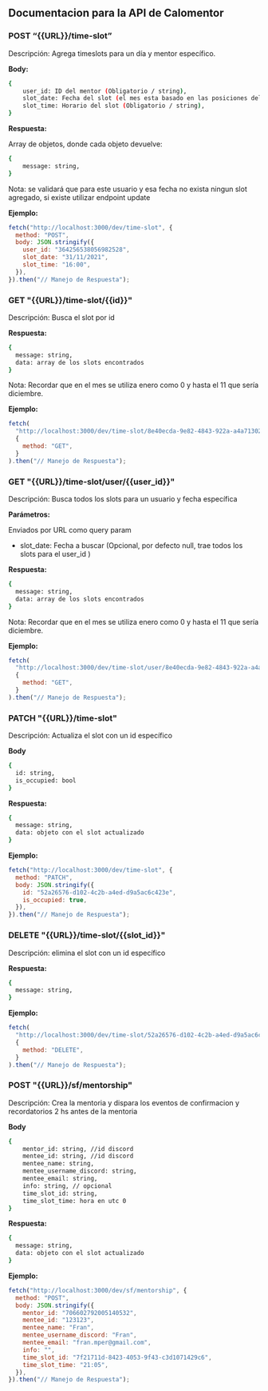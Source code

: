## Documentacion para la API de Calomentor

### POST “{{URL}}/time-slot”

Descripción: Agrega timeslots para un día y mentor específico.

**Body:**

```bash
{
    user_id: ID del mentor (Obligatorio / string),
    slot_date: Fecha del slot (el mes esta basado en las posiciones del array empezando con enero en 00) (Obligatorio / string),
    slot_time: Horario del slot (Obligatorio / string),
}
```

**Respuesta:**

Array de objetos, donde cada objeto devuelve:

```bash
{
    message: string,
}
```

Nota: se validará que para este usuario y esa fecha no exista ningun slot agregado, si existe utilizar endpoint update

**Ejemplo:**

```js
fetch("http://localhost:3000/dev/time-slot", {
  method: "POST",
  body: JSON.stringify({
    user_id: "364256538056982528",
    slot_date: "31/11/2021",
    slot_time: "16:00",
  }),
}).then("// Manejo de Respuesta");
```

### GET "{{URL}}/time-slot/{{id}}"

Descripción: Busca el slot por id

**Respuesta:**

```bash
{
  message: string,
  data: array de los slots encontrados
}
```

Nota: Recordar que en el mes se utiliza enero como 0 y hasta el 11 que sería diciembre.

**Ejemplo:**

```js
fetch(
  "http://localhost:3000/dev/time-slot/8e40ecda-9e82-4843-922a-a4a71302b630",
  {
    method: "GET",
  }
).then("// Manejo de Respuesta");
```

### GET "{{URL}}/time-slot/user/{{user_id}}"

Descripción: Busca todos los slots para un usuario y fecha específica

**Parámetros:**

Enviados por URL como query param

- slot_date: Fecha a buscar (Opcional, por defecto null, trae todos los slots para el user_id )

**Respuesta:**

```bash
{
  message: string,
  data: array de los slots encontrados
}
```

Nota: Recordar que en el mes se utiliza enero como 0 y hasta el 11 que sería diciembre.

**Ejemplo:**

```js
fetch(
  "http://localhost:3000/dev/time-slot/user/8e40ecda-9e82-4843-922a-a4a71302b630?slot_date=14/11/2021",
  {
    method: "GET",
  }
).then("// Manejo de Respuesta");
```

### PATCH "{{URL}}/time-slot"

Descripción: Actualiza el slot con un id específico

**Body**

```bash
{
  id: string,
  is_occupied: bool
}
```

**Respuesta:**

```bash
{
  message: string,
  data: objeto con el slot actualizado
}
```

**Ejemplo:**

```js
fetch("http://localhost:3000/dev/time-slot", {
  method: "PATCH",
  body: JSON.stringify({
    id: "52a26576-d102-4c2b-a4ed-d9a5ac6c423e",
    is_occupied: true,
  }),
}).then("// Manejo de Respuesta");
```

### DELETE "{{URL}}/time-slot/{{slot_id}}"

Descripción: elimina el slot con un id específico

**Respuesta:**

```bash
{
  message: string,
}
```

**Ejemplo:**

```js
fetch(
  "http://localhost:3000/dev/time-slot/52a26576-d102-4c2b-a4ed-d9a5ac6c423e",
  {
    method: "DELETE",
  }
).then("// Manejo de Respuesta");
```

### POST "{{URL}}/sf/mentorship"

Descripción: Crea la mentoria y dispara los eventos de confirmacion y recordatorios 2 hs antes de la mentoria

**Body**

```bash
{
    mentor_id: string, //id discord
    mentee_id: string, //id discord
    mentee_name: string,
    mentee_username_discord: string,
    mentee_email: string,
    info: string, // opcional
    time_slot_id: string,
    time_slot_time: hora en utc 0
}
```

**Respuesta:**

```bash
{
  message: string,
  data: objeto con el slot actualizado
}
```

**Ejemplo:**

```js
fetch("http://localhost:3000/dev/sf/mentorship", {
  method: "POST",
  body: JSON.stringify({
    mentor_id: "706602792005140532",
    mentee_id: "123123",
    mentee_name: "Fran",
    mentee_username_discord: "Fran",
    mentee_email: "fran.mper@gmail.com",
    info: "",
    time_slot_id: "7f21711d-8423-4053-9f43-c3d1071429c6",
    time_slot_time: "21:05",
  }),
}).then("// Manejo de Respuesta");
```
